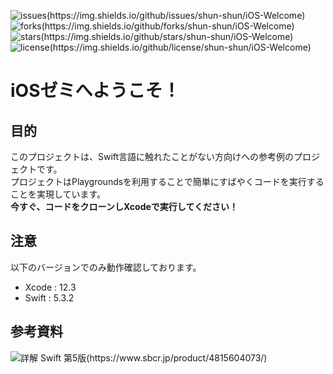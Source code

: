 ![issues(https://img.shields.io/github/issues/shun-shun/iOS-Welcome)](https://img.shields.io/github/issues/shun-shun/iOS-Welcome)
![forks(https://img.shields.io/github/forks/shun-shun/iOS-Welcome)](https://img.shields.io/github/forks/shun-shun/iOS-Welcome)
![stars(https://img.shields.io/github/stars/shun-shun/iOS-Welcome)](https://img.shields.io/github/stars/shun-shun/iOS-Welcome)
![license(https://img.shields.io/github/license/shun-shun/iOS-Welcome)](https://img.shields.io/github/license/shun-shun/iOS-Welcome)

# iOSゼミへようこそ！
## 目的
このプロジェクトは、Swift言語に触れたことがない方向けへの参考例のプロジェクトです。  
プロジェクトはPlaygroundsを利用することで簡単にすばやくコードを実行することを実現しています。  
**今すぐ、コードをクローンしXcodeで実行してください！**

## 注意
以下のバージョンでのみ動作確認しております。
- Xcode : 12.3 
- Swift : 5.3.2

## 参考資料
![詳解 Swift 第5版(https://www.sbcr.jp/product/4815604073/)](https://www.sbcr.jp/wp-content/uploads/product/4815604073-420x596.jpg)
